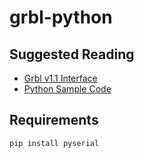 # grbl-python

## Suggested Reading 

 - [Grbl v1.1 Interface](https://github.com/gnea/grbl/wiki/Grbl-v1.1-Interface)
 - [Python Sample Code](https://github.com/gnea/grbl/tree/master/doc/script)

## Requirements

```
pip install pyserial
```
